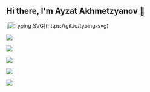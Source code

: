 ## Hi there, I'm Ayzat Akhmetzyanov 👋

[![Typing SVG](https://readme-typing-svg.herokuapp.com?color=%2336BCF7&lines=Welcome+to+my+channel+!!)](https://git.io/typing-svg)

![](https://github-profile-summary-cards.vercel.app/api/cards/profile-details?username=AjzSAhmetzyanov&theme=solarized_dark)

![](https://github-profile-summary-cards.vercel.app/api/cards/most-commit-language?username=AjzSAhmetzyanov&theme=solarized_dark)

![](https://github-profile-summary-cards.vercel.app/api/cards/repos-per-language?username=AjzSAhmetzyanov&theme=solarized_dark)

![](https://github-profile-summary-cards.vercel.app/api/cards/stats?username=AjzSAhmetzyanov&theme=solarized_dark)

![](https://github-profile-summary-cards.vercel.app/api/cards/productive-time?username=AjzSAhmetzyanov&theme=solarized_dark)
